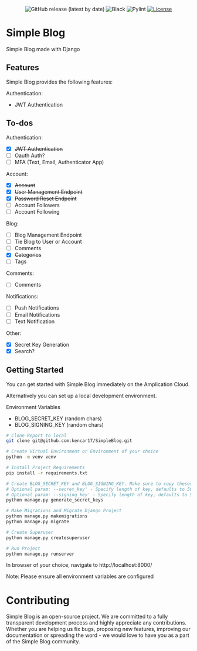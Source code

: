 <p align="center">
  <img alt="GitHub release (latest by date)" src="https://img.shields.io/github/v/release/kencar17/SimpleBlog?color=blue"/>
  <img alt="Black" src="https://img.shields.io/badge/code%20style-black-000000.svg"/>
  <img alt="Pylint" src="https://img.shields.io/badge/linting-pylint-yellowgreen"/>
  <a href="https://opensource.org/licenses/MIT">
    <img src="https://img.shields.io/badge/License-MIT-red.svg" alt="License">
  </a>
</p>

# Simple Blog

Simple Blog made with Django

## Features

Simple Blog provides the following features:

Authentication:
- JWT Authentication

## To-dos

Authentication:
- [x] ~~JWT Authentication~~
- [ ] Oauth Auth?
- [ ] MFA (Text, Email, Authenticator App)

Account:
- [X] ~~Account~~
- [X] ~~User Management Endpoint~~
- [X] ~~Password Reset Endpoint~~
- [ ] Account Followers
- [ ] Account Following

Blog:
- [ ] Blog Management Endpoint
- [ ] Tie Blog to User or Account
- [ ] Comments
- [X] ~~Categories~~
- [ ] Tags

Comments:
- [ ] Comments

Notifications:
- [ ] Push Notifications
- [ ] Email Notifications
- [ ] Text Notification

Other:
- [X] Secret Key Generation
- [X] Search?

## Getting Started

You can get started with Simple Blog immediately on the Amplication Cloud. 

Alternatively you can set up a local development environment.

Environment Variables
- BLOG_SECRET_KEY (random chars)
- BLOG_SIGNING_KEY (random chars)

```bash
# Clone Report to local
git clone git@github.com:kencar17/SimpleBlog.git

# Create Virtual Environment or Environment of your choice
python -m venv venv

# Install Project Requirements
pip install -r requirements.txt

# Create BLOG_SECRET_KEY and BLOG_SIGNING_KEY. Make sure to copy theses as Environment Variables
# Optional param: --secret_key' - Specify length of key, defaults to 50
# Optional param: --signing_key' - Specify length of key, defaults to 50
python manage.py generate_secret_keys

# Make Migrations and Migrate Django Project
python manage.py makemigrations
python manage.py migrate

# Create Superuser
python manage.py createsuperuser

# Run Project
python manage.py runserver
```

In browser of your choice, navigate to http://localhost:8000/

Note: Please ensure all environment variables are configured

# Contributing

Simple Blog is an open-source project. We are committed to a fully transparent development process and highly appreciate any contributions. Whether you are helping us fix bugs, proposing new features, improving our documentation or spreading the word - we would love to have you as a part of the Simple Blog community.
